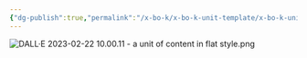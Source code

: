 ```yaml
---
{"dg-publish":true,"permalink":"/x-bo-k/x-bo-k-unit-template/x-bo-k-unit-template/","noteIcon":"📄"}
---
```



![DALL·E 2023-02-22 10.00.11 - a unit of content in flat style.png](/img/user/xBoK/xBoK%20unit%20template/DALL%C2%B7E%202023-02-22%2010.00.11%20-%20a%20unit%20of%20content%20in%20flat%20style.png)